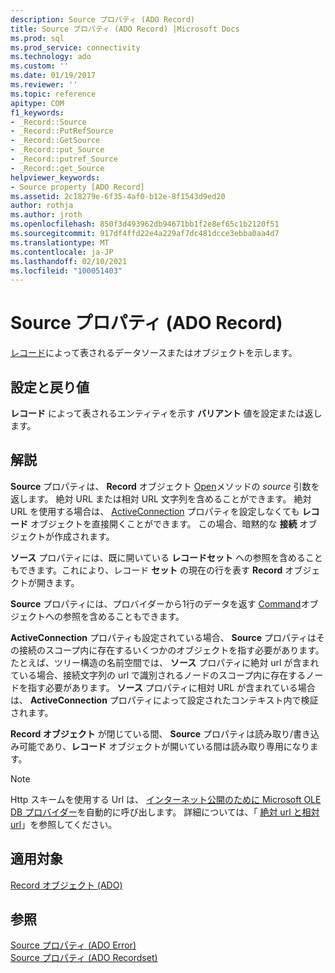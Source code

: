 ```yaml
---
description: Source プロパティ (ADO Record)
title: Source プロパティ (ADO Record) |Microsoft Docs
ms.prod: sql
ms.prod_service: connectivity
ms.technology: ado
ms.custom: ''
ms.date: 01/19/2017
ms.reviewer: ''
ms.topic: reference
apitype: COM
f1_keywords:
- _Record::Source
- _Record::PutRefSource
- _Record::GetSource
- _Record::put_Source
- _Record::putref_Source
- _Record::get_Source
helpviewer_keywords:
- Source property [ADO Record]
ms.assetid: 2c18279e-6f35-4af0-b12e-8f1543d9ed20
author: rothja
ms.author: jroth
ms.openlocfilehash: 850f3d493962db94671bb1f2e8ef65c1b2120f51
ms.sourcegitcommit: 917df4ffd22e4a229af7dc481dcce3ebba0aa4d7
ms.translationtype: MT
ms.contentlocale: ja-JP
ms.lasthandoff: 02/10/2021
ms.locfileid: "100051403"
---
```

# <a name="source-property-ado-record"></a>Source プロパティ (ADO Record)
[レコード](./record-object-ado.md)によって表されるデータソースまたはオブジェクトを示します。  
  
## <a name="settings-and-return-values"></a>設定と戻り値  
 **レコード** によって表されるエンティティを示す **バリアント** 値を設定または返します。  
  
## <a name="remarks"></a>解説  
 **Source** プロパティは、 **Record** オブジェクト [Open](./open-method-ado-record.md)メソッドの *source* 引数を返します。 絶対 URL または相対 URL 文字列を含めることができます。 絶対 URL を使用する場合は、 [ActiveConnection](./activeconnection-property-ado.md) プロパティを設定しなくても **レコード** オブジェクトを直接開くことができます。 この場合、暗黙的な **接続** オブジェクトが作成されます。  
  
 **ソース** プロパティには、既に開いている **レコードセット** への参照を含めることもできます。これにより、レコード **セット** の現在の行を表す **Record** オブジェクトが開きます。  
  
 **Source** プロパティには、プロバイダーから1行のデータを返す [Command](./command-object-ado.md)オブジェクトへの参照を含めることもできます。  
  
 **ActiveConnection** プロパティも設定されている場合、 **Source** プロパティはその接続のスコープ内に存在するいくつかのオブジェクトを指す必要があります。 たとえば、ツリー構造の名前空間では、 **ソース** プロパティに絶対 url が含まれている場合、接続文字列の url で識別されるノードのスコープ内に存在するノードを指す必要があります。 **ソース** プロパティに相対 URL が含まれている場合は、 **ActiveConnection** プロパティによって設定されたコンテキスト内で検証されます。  
  
 **Record オブジェクト** が閉じている間、 **Source** プロパティは読み取り/書き込み可能であり、**レコード** オブジェクトが開いている間は読み取り専用になります。  
  
> [!NOTE]
>  Http スキームを使用する Url は、 [インターネット公開のために Microsoft OLE DB プロバイダー](../../guide/appendixes/microsoft-ole-db-provider-for-internet-publishing.md)を自動的に呼び出します。 詳細については、「 [絶対 url と相対 url](../../guide/data/absolute-and-relative-urls.md)」を参照してください。  
  
## <a name="applies-to"></a>適用対象  
 [Record オブジェクト (ADO)](./record-object-ado.md)  
  
## <a name="see-also"></a>参照  
 [Source プロパティ (ADO Error)](./source-property-ado-error.md)   
 [Source プロパティ (ADO Recordset)](./source-property-ado-recordset.md)